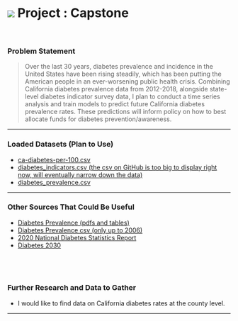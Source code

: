 # ![](https://ga-dash.s3.amazonaws.com/production/assets/logo-9f88ae6c9c3871690e33280fcf557f33.png) Project : Capstone
​
### Problem Statement
> Over the last 30 years, diabetes prevalence and incidence in the United States have been rising steadily, which has been putting the American people in an ever-worsening public health crisis. Combining California diabetes prevalence data from 2012-2018, alongside state-level diabetes indicator survey data, I plan to conduct a time series analysis and train models to predict future California diabetes prevalence rates. These predictions will inform policy on how to best allocate funds for diabetes prevention/awareness.
​

---
### Loaded Datasets (Plan to Use)
* [ca-diabetes-per-100.csv](https://github.com/gabecano4308/Capstone-Project/blob/main/Data/ca-diabetes-per-100.csv)
* [diabetes_indicators.csv (the csv on GitHub is too big to display right now, will eventually narrow down the data)](https://chronicdata.cdc.gov/Chronic-Disease-Indicators/U-S-Chronic-Disease-Indicators-Diabetes/f8ti-h92k/data)
* [diabetes_prevalence.csv](https://github.com/gabecano4308/Capstone-Project/blob/main/Data/diabetes_prevalence.csv)
​
---
### Other Sources That Could Be Useful​
* [Diabetes Prevalence (pdfs and tables)](https://www.cdc.gov/nchs/hus/contents2018.htm?search=Diabetes,)
* [Diabetes Prevalence csv (only up to 2006)](https://catalog.data.gov/dataset/selected-trend-table-from-health-united-states-2011-diabetes-prevalence-and-glycemic-contr)
* [2020 National Diabetes Statistics Report](https://www.cdc.gov/diabetes/pdfs/data/statistics/national-diabetes-statistics-report.pdf)
* [Diabetes 2030](https://www.ncbi.nlm.nih.gov/pmc/articles/PMC5278808/)

​
---

### Further Research and Data to Gather

* I would like to find data on California diabetes rates at the county level.
​
​
---
​
<!-- ### Data Dictionary
|Feature|Type|Dataset|Description|
|---|---|---|---|
​
​
---
​
### Analysis Summary
​
​
​
---
​
### Conclusions & Considerations
​
​
​
---
​
### Sources Cited:
*
*
*
* -->

